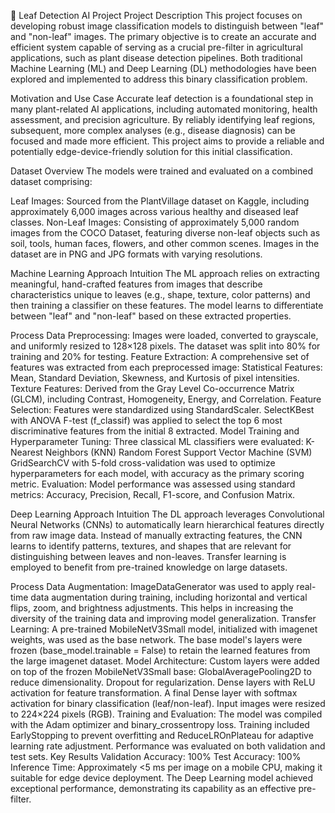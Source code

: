 🌿 Leaf Detection AI Project
Project Description
This project focuses on developing robust image classification models to distinguish between "leaf" and "non-leaf" images. The primary objective is to create an accurate and efficient system capable of serving as a crucial pre-filter in agricultural applications, such as plant disease detection pipelines. Both traditional Machine Learning (ML) and Deep Learning (DL) methodologies have been explored and implemented to address this binary classification problem.

Motivation and Use Case
Accurate leaf detection is a foundational step in many plant-related AI applications, including automated monitoring, health assessment, and precision agriculture. By reliably identifying leaf regions, subsequent, more complex analyses (e.g., disease diagnosis) can be focused and made more efficient. This project aims to provide a reliable and potentially edge-device-friendly solution for this initial classification.

Dataset Overview
The models were trained and evaluated on a combined dataset comprising:

Leaf Images: Sourced from the PlantVillage dataset on Kaggle, including approximately 6,000 images across various healthy and diseased leaf classes.
Non-Leaf Images: Consisting of approximately 5,000 random images from the COCO Dataset, featuring diverse non-leaf objects such as soil, tools, human faces, flowers, and other common scenes.
Images in the dataset are in PNG and JPG formats with varying resolutions.

Machine Learning Approach
Intuition
The ML approach relies on extracting meaningful, hand-crafted features from images that describe characteristics unique to leaves (e.g., shape, texture, color patterns) and then training a classifier on these features. The model learns to differentiate between "leaf" and "non-leaf" based on these extracted properties.

Process
Data Preprocessing:
Images were loaded, converted to grayscale, and uniformly resized to 128×128 pixels.
The dataset was split into 80% for training and 20% for testing.
Feature Extraction: A comprehensive set of features was extracted from each preprocessed image:
Statistical Features: Mean, Standard Deviation, Skewness, and Kurtosis of pixel intensities.
Texture Features: Derived from the Gray Level Co-occurrence Matrix (GLCM), including Contrast, Homogeneity, Energy, and Correlation.
Feature Selection:
Features were standardized using StandardScaler.
SelectKBest with ANOVA F-test (f_classif) was applied to select the top 6 most discriminative features from the initial 8 extracted.
Model Training and Hyperparameter Tuning:
Three classical ML classifiers were evaluated:
K-Nearest Neighbors (KNN)
Random Forest
Support Vector Machine (SVM)
GridSearchCV with 5-fold cross-validation was used to optimize hyperparameters for each model, with accuracy as the primary scoring metric.
Evaluation: Model performance was assessed using standard metrics: Accuracy, Precision, Recall, F1-score, and Confusion Matrix.


Deep Learning Approach
Intuition
The DL approach leverages Convolutional Neural Networks (CNNs) to automatically learn hierarchical features directly from raw image data. Instead of manually extracting features, the CNN learns to identify patterns, textures, and shapes that are relevant for distinguishing between leaves and non-leaves. Transfer learning is employed to benefit from pre-trained knowledge on large datasets.

Process
Data Augmentation:
ImageDataGenerator was used to apply real-time data augmentation during training, including horizontal and vertical flips, zoom, and brightness adjustments. This helps in increasing the diversity of the training data and improving model generalization.
Transfer Learning:
A pre-trained MobileNetV3Small model, initialized with imagenet weights, was used as the base network.
The base model's layers were frozen (base_model.trainable = False) to retain the learned features from the large imagenet dataset.
Model Architecture:
Custom layers were added on top of the frozen MobileNetV3Small base:
GlobalAveragePooling2D to reduce dimensionality.
Dropout for regularization.
Dense layers with ReLU activation for feature transformation.
A final Dense layer with softmax activation for binary classification (leaf/non-leaf).
Input images were resized to 224×224 pixels (RGB).
Training and Evaluation:
The model was compiled with the Adam optimizer and binary_crossentropy loss.
Training included EarlyStopping to prevent overfitting and ReduceLROnPlateau for adaptive learning rate adjustment.
Performance was evaluated on both validation and test sets.
Key Results
Validation Accuracy: 100%
Test Accuracy: 100%
Inference Time: Approximately <5 ms per image on a mobile CPU, making it suitable for edge device deployment.
The Deep Learning model achieved exceptional performance, demonstrating its capability as an effective pre-filter.
